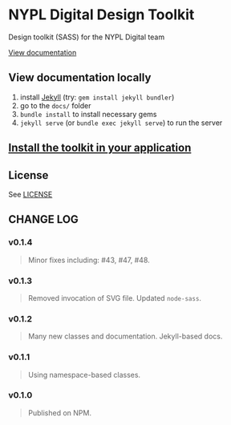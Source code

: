 # NYPL Digital Design Toolkit
Design toolkit (SASS) for the NYPL Digital team

[View documentation](http://nypl.github.io/design-toolkit/)

## View documentation locally

1. install [Jekyll](https://jekyllrb.com/) (try: `gem install jekyll bundler`)
2. go to the `docs/` folder
2. `bundle install` to install necessary gems
3. `jekyll serve` (or `bundle exec jekyll serve`) to run the server

## [Install the toolkit in your application](INSTALL.md)

## License

See [LICENSE](LICENSE.md)

## CHANGE LOG

### v0.1.4
> Minor fixes including: #43, #47, #48.

### v0.1.3
> Removed invocation of SVG file.
> Updated `node-sass`.

### v0.1.2
> Many new classes and documentation.
> Jekyll-based docs.

### v0.1.1
> Using namespace-based classes.

### v0.1.0
> Published on NPM.
